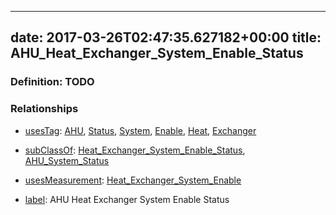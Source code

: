 
---
date: 2017-03-26T02:47:35.627182+00:00
title: AHU_Heat_Exchanger_System_Enable_Status
---
### Definition: TODO

### Relationships

* [usesTag](https://brickschema.org/schema/1.0/BrickFrame#usesTag): [AHU](https://brickschema.org/schema/1.0/BrickTag#AHU), [Status](https://brickschema.org/schema/1.0/BrickTag#Status), [System](https://brickschema.org/schema/1.0/BrickTag#System), [Enable](https://brickschema.org/schema/1.0/BrickTag#Enable), [Heat](https://brickschema.org/schema/1.0/BrickTag#Heat), [Exchanger](https://brickschema.org/schema/1.0/BrickTag#Exchanger)

* [subClassOf](http://www.w3.org/2000/01/rdf-schema#subClassOf): [Heat_Exchanger_System_Enable_Status](https://brickschema.org/schema/1.0/Brick#Heat_Exchanger_System_Enable_Status), [AHU_System_Status](https://brickschema.org/schema/1.0/Brick#AHU_System_Status)

* [usesMeasurement](https://brickschema.org/schema/1.0/BrickFrame#usesMeasurement): [Heat_Exchanger_System_Enable](https://brickschema.org/schema/1.0/Brick#Heat_Exchanger_System_Enable)

* [label](http://www.w3.org/2000/01/rdf-schema#label): AHU Heat Exchanger System Enable Status
